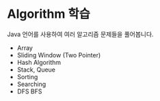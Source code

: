 # Algorithm 학습
Java 언어를 사용하여 여러 알고리즘 문제들을 풀어봅니다.

- Array
- Sliding Window (Two Pointer)
- Hash Algorithm
- Stack, Queue
- Sorting
- Searching
- DFS BFS